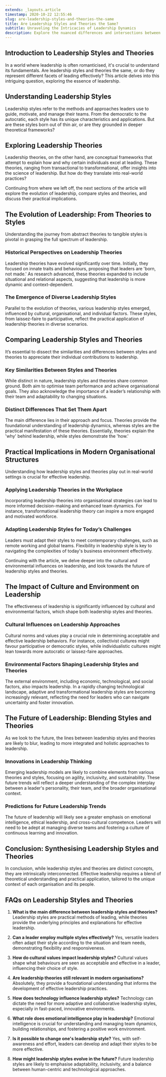 ```yaml
---
extends: _layouts.article
timestamp: 2020-10-22 12:55:46
slug: are-leadership-styles-and-theories-the-same
title: Are Leadership Styles and Theories the Same?
subtitle: Unraveling the Intricacies of Leadership Dynamics
description: Explore the nuanced differences and intersections between leadership styles and theories, and understand their evolving roles in modern organisational structures.
---
```

## Introduction to Leadership Styles and Theories
In a world where leadership is often romanticised, it's crucial to understand its fundamentals. Are leadership styles and theories the same, or do they represent different facets of leading effectively? This article delves into this intriguing question, exploring the essence of leadership.

## Understanding Leadership Styles
Leadership styles refer to the methods and approaches leaders use to guide, motivate, and manage their teams. From the democratic to the autocratic, each style has its unique characteristics and applications. But are these styles born out of thin air, or are they grounded in deeper theoretical frameworks?

## Exploring Leadership Theories
Leadership theories, on the other hand, are conceptual frameworks that attempt to explain how and why certain individuals excel at leading. These theories, ranging from transactional to transformational, offer insights into the science of leadership. But how do they translate into real-world practices?

Continuing from where we left off, the next sections of the article will explore the evolution of leadership, compare styles and theories, and discuss their practical implications.

## The Evolution of Leadership: From Theories to Styles
Understanding the journey from abstract theories to tangible styles is pivotal in grasping the full spectrum of leadership.

### Historical Perspectives on Leadership Theories
Leadership theories have evolved significantly over time. Initially, they focused on innate traits and behaviours, proposing that leaders are 'born, not made.' As research advanced, these theories expanded to include situational and relational aspects, suggesting that leadership is more dynamic and context-dependent.

### The Emergence of Diverse Leadership Styles
Parallel to the evolution of theories, various leadership styles emerged, influenced by cultural, organisational, and individual factors. These styles, from laissez-faire to participative, reflect the practical application of leadership theories in diverse scenarios.

## Comparing Leadership Styles and Theories
It’s essential to dissect the similarities and differences between styles and theories to appreciate their individual contributions to leadership.

### Key Similarities Between Styles and Theories
While distinct in nature, leadership styles and theories share common ground. Both aim to optimise team performance and achieve organisational goals. They also acknowledge the importance of a leader’s relationship with their team and adaptability to changing situations.

### Distinct Differences That Set Them Apart
The main difference lies in their approach and focus. Theories provide the foundational understanding of leadership dynamics, whereas styles are the practical manifestation of these theories. Essentially, theories explain the 'why' behind leadership, while styles demonstrate the 'how.'

## Practical Implications in Modern Organisational Structures
Understanding how leadership styles and theories play out in real-world settings is crucial for effective leadership.

### Applying Leadership Theories in the Workplace
Incorporating leadership theories into organisational strategies can lead to more informed decision-making and enhanced team dynamics. For instance, transformational leadership theory can inspire a more engaged and motivated workforce.

### Adapting Leadership Styles for Today’s Challenges
Leaders must adapt their styles to meet contemporary challenges, such as remote working and global teams. Flexibility in leadership style is key to navigating the complexities of today's business environment effectively.

Continuing with the article, we delve deeper into the cultural and environmental influences on leadership, and look towards the future of leadership styles and theories.

## The Impact of Culture and Environment on Leadership
The effectiveness of leadership is significantly influenced by cultural and environmental factors, which shape both leadership styles and theories.

### Cultural Influences on Leadership Approaches
Cultural norms and values play a crucial role in determining acceptable and effective leadership behaviors. For instance, collectivist cultures might favour participative or democratic styles, while individualistic cultures might lean towards more autocratic or laissez-faire approaches.

### Environmental Factors Shaping Leadership Styles and Theories
The external environment, including economic, technological, and social factors, also impacts leadership. In a rapidly changing technological landscape, adaptive and transformational leadership styles are becoming increasingly relevant, reflecting the need for leaders who can navigate uncertainty and foster innovation.

## The Future of Leadership: Blending Styles and Theories
As we look to the future, the lines between leadership styles and theories are likely to blur, leading to more integrated and holistic approaches to leadership.

### Innovations in Leadership Thinking
Emerging leadership models are likely to combine elements from various theories and styles, focusing on agility, inclusivity, and sustainability. These future trends will reflect a deeper understanding of the complex interplay between a leader's personality, their team, and the broader organisational context.

### Predictions for Future Leadership Trends
The future of leadership will likely see a greater emphasis on emotional intelligence, ethical leadership, and cross-cultural competence. Leaders will need to be adept at managing diverse teams and fostering a culture of continuous learning and innovation.

## Conclusion: Synthesising Leadership Styles and Theories
In conclusion, while leadership styles and theories are distinct concepts, they are intrinsically interconnected. Effective leadership requires a blend of theoretical understanding and practical application, tailored to the unique context of each organisation and its people.

## FAQs on Leadership Styles and Theories

1. **What is the main difference between leadership styles and theories?**
   Leadership styles are practical methods of leading, while theories provide the underlying principles and explanations for effective leadership.

2. **Can a leader employ multiple styles effectively?**
   Yes, versatile leaders often adapt their style according to the situation and team needs, demonstrating flexibility and responsiveness.

3. **How do cultural values impact leadership styles?**
   Cultural values shape what behaviours are seen as acceptable and effective in a leader, influencing their choice of style.

4. **Are leadership theories still relevant in modern organisations?**
   Absolutely, they provide a foundational understanding that informs the development of effective leadership practices.

5. **How does technology influence leadership styles?**
   Technology can dictate the need for more adaptive and collaborative leadership styles, especially in fast-paced, innovative environments.

6. **What role does emotional intelligence play in leadership?**
   Emotional intelligence is crucial for understanding and managing team dynamics, building relationships, and fostering a positive work environment.

7. **Is it possible to change one's leadership style?**
   Yes, with self-awareness and effort, leaders can develop and adapt their styles to be more effective.

8. **How might leadership styles evolve in the future?**
   Future leadership styles are likely to emphasise adaptability, inclusivity, and a balance between human-centric and technological approaches.
